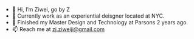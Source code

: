 - 👋 Hi, I’m Ziwei, go by Z
- 👀 Currently work as an experiential deisgner located at NYC.
- 🌱 Finished my Master Design and Technology at Parsons 2 years ago.
- 📫 Reach me at zj.ziweiji@gmail.com

<!---
jiz125/jiz125 is a ✨ special ✨ repository because its `README.md` (this file) appears on your GitHub profile.
You can click the Preview link to take a look at your changes.
--->

